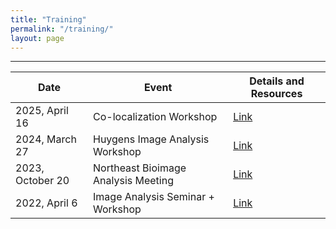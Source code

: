 ```yaml
---
title: "Training"
permalink: "/training/"
layout: page
---
```

---

| Date  | Event | Details and Resources |
| ------------- | ------------- | ----|
| 2025, April 16    | Co-localization Workshop             | [Link](colocalization_workshop_2025.md) |
| 2024, March 27    | Huygens Image Analysis Workshop      |  [Link](Huygens_workshop_2024.md) |
| 2023, October 20  | Northeast Bioimage Analysis Meeting  |  [Link](northeast_meeting_2023.md) |
| 2022, April 6     | Image Analysis Seminar + Workshop    |  [Link](https://imageanalysis-rockefelleruniversity.github.io/seminar/) |


